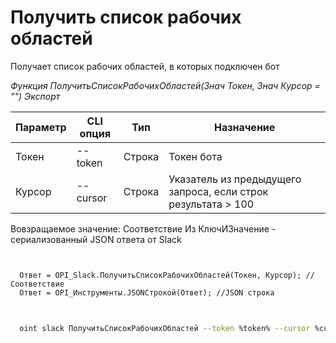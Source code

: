 ﻿---
sidebar_position: 2
---

# Получить список рабочих областей
 Получает список рабочих областей, в которых подключен бот


*Функция ПолучитьСписокРабочихОбластей(Знач Токен, Знач Курсор = "") Экспорт*

  | Параметр | CLI опция | Тип | Назначение |
  |-|-|-|-|
  | Токен | --token | Строка | Токен бота |
  | Курсор | --cursor | Строка | Указатель из предыдущего запроса, если строк результата > 100 |

  
  Вовзращаемое значение:   Соответствие Из КлючИЗначение - сериализованный JSON ответа от Slack

```bsl title="Пример кода"
	

  Ответ = OPI_Slack.ПолучитьСписокРабочихОбластей(Токен, Курсор); //Соответствие
  Ответ = OPI_Инструменты.JSONСтрокой(Ответ); //JSON строка
	
```

```sh title="Пример команд CLI"
    
  oint slack ПолучитьСписокРабочихОбластей --token %token% --cursor %cursor%

```


```json title="Результат"



```
